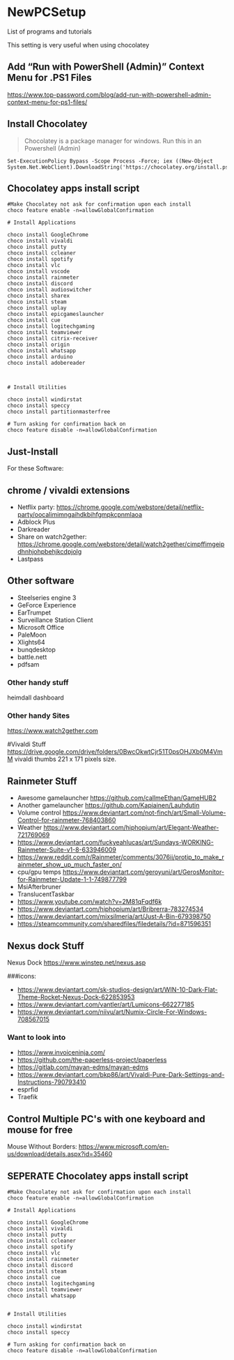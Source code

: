 # NewPCSetup
List of programs and tutorials



This setting is very useful when using chocolatey
## Add “Run with PowerShell (Admin)” Context Menu for .PS1 Files
https://www.top-password.com/blog/add-run-with-powershell-admin-context-menu-for-ps1-files/




## Install Chocolatey
> Chocolatey is a package manager for windows.
Run this in an Powershell (Admin)
```
Set-ExecutionPolicy Bypass -Scope Process -Force; iex ((New-Object System.Net.WebClient).DownloadString('https://chocolatey.org/install.ps1'))
```

## Chocolatey apps install script
```
#Make Chocolatey not ask for confirmation upon each install
choco feature enable -n=allowGlobalConfirmation

# Install Applications

choco install GoogleChrome
choco install vivaldi
choco install putty
choco install ccleaner
choco install spotify
choco install vlc
choco install vscode
choco install rainmeter
choco install discord
choco install audioswitcher
choco install sharex
choco install steam
choco install uplay
choco install epicgameslauncher
choco install cue
choco install logitechgaming
choco install teamviewer
choco install citrix-receiver
choco install origin
choco install whatsapp
choco install arduino
choco install adobereader



# Install Utilities

choco install windirstat 
choco install speccy
choco install partitionmasterfree

# Turn asking for confirmation back on
choco feature disable -n=allowGlobalConfirmation

```

## Just-Install
For these Software:



## chrome / vivaldi extensions

* Netflix party: https://chrome.google.com/webstore/detail/netflix-party/oocalimimngaihdkbihfgmpkcpnmlaoa
* Adblock Plus
* Darkreader
* Share on watch2gether: https://chrome.google.com/webstore/detail/watch2gether/cimpffimgeipdhnhjohpbehjkcdpjolg
* Lastpass


## Other software
* Steelseries engine 3
* GeForce Experience 
* EarTrumpet
* Surveillance Station Client
* Microsoft Office
* PaleMoon
* Xlights64
* bunqdesktop
* battle.nett
* pdfsam


### Other handy stuff
heimdall dashboard

### Other handy Sites
https://www.watch2gether.com




#Vivaldi Stuff
https://drive.google.com/drive/folders/0BwcOkwtCjr51T0psOHJXb0M4VmM
vivaldi thumbs 221 x 171 pixels size.

## Rainmeter Stuff
* Awesome gamelauncher https://github.com/callmeEthan/GameHUB2
* Another gamelauncher https://github.com/Kapiainen/Lauhdutin
* Volume control https://www.deviantart.com/not-finch/art/Small-Volume-Control-for-rainmeter-768403860
* Weather https://www.deviantart.com/hiphopium/art/Elegant-Weather-721769069
* https://www.deviantart.com/fuckyeahlucas/art/Sundays-WORKING-Rainmeter-Suite-v1-8-633946009
* https://www.reddit.com/r/Rainmeter/comments/3076ii/protip_to_make_rainmeter_show_up_much_faster_on/
* cpu/gpu temps https://www.deviantart.com/geroyuni/art/GerosMonitor-for-Rainmeter-Update-1-1-749877799
* MsiAfterbruner
* TranslucentTaskbar
* https://www.youtube.com/watch?v=2M81qFqdf6k
* https://www.deviantart.com/hiphopium/art/Bribrerra-783274534
* https://www.deviantart.com/mixsilmeria/art/Just-A-Bin-679398750
* https://steamcommunity.com/sharedfiles/filedetails/?id=871596351




## Nexus dock Stuff

Nexus Dock https://www.winstep.net/nexus.asp

###icons: 
* https://www.deviantart.com/sk-studios-design/art/WIN-10-Dark-Flat-Theme-Rocket-Nexus-Dock-622853953
* https://www.deviantart.com/vantler/art/Lumicons-662277185
* https://www.deviantart.com/niivu/art/Numix-Circle-For-Windows-708567015


### Want to look into
* https://www.invoiceninja.com/
* https://github.com/the-paperless-project/paperless
* https://gitlab.com/mayan-edms/mayan-edms
* https://www.deviantart.com/bkp86/art/Vivaldi-Pure-Dark-Settings-and-Instructions-790793410
* esprfid
* Traefik 

## Control Multiple PC's with one keyboard and mouse for free

 Mouse Without Borders: https://www.microsoft.com/en-us/download/details.aspx?id=35460





## SEPERATE Chocolatey apps install script
```
#Make Chocolatey not ask for confirmation upon each install
choco feature enable -n=allowGlobalConfirmation

# Install Applications

choco install GoogleChrome
choco install vivaldi
choco install putty
choco install ccleaner
choco install spotify
choco install vlc
choco install rainmeter
choco install discord
choco install steam
choco install cue
choco install logitechgaming
choco install teamviewer
choco install whatsapp


# Install Utilities

choco install windirstat 
choco install speccy

# Turn asking for confirmation back on
choco feature disable -n=allowGlobalConfirmation

```



